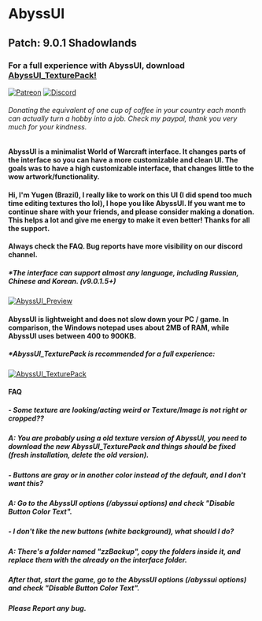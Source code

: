 # AbyssUI
## Patch: 9.0.1 Shadowlands
### For a full experience with AbyssUI, download [AbyssUI_TexturePack!](https://www.wowinterface.com/downloads/info25657-AbyssUI_TexturePack.html)

[![Patreon](https://cdn.discordapp.com/attachments/740267120956276764/764982261229420554/patreon-banner.png)](https://www.patreon.com/abyssui) [![Discord](https://cdn.discordapp.com/attachments/740267120956276764/763027048033288232/Discord_button.png)](https://discord.gg/Y9TYtdk)
###### Donating the equivalent of one cup of coffee in your country each month can actually turn a hobby into a job. Check my paypal, thank you very much for your kindness.

#### AbyssUI is a minimalist World of Warcraft interface. It changes parts of the interface so you can have a more customizable and clean UI. The goals was to have a high customizable interface, that changes little to the wow artwork/functionality.

#### Hi, I'm Yugen (Brazil), I really like to work on this UI (I did spend too much time editing textures tho lol), I hope you like AbyssUI. If you want me to continue share with your friends, and please consider making a donation. This helps a lot and give me energy to make it even better! Thanks for all the support.

#### Always check the FAQ. Bug reports have more visibility on our discord channel.
##### *The interface can support almost any language, including Russian, Chinese and Korean. (v9.0.1.5+)
[![AbyssUI_Preview](https://cdn.discordapp.com/attachments/740267120956276764/764559551495274536/abyssui_preview.png)](https://www.youtube.com/watch?v=meWuh0gTPmI&feature=youtu.be)


#### AbyssUI is lightweight and does not slow down your PC / game. In comparison, the Windows notepad uses about 2MB of RAM, while AbyssUI uses between 400 to 900KB.
##### *AbyssUI_TexturePack is recommended for a full experience:
[![AbyssUI_TexturePack](https://cdn.discordapp.com/attachments/740267120956276764/764559549335076864/login.jpg)](https://www.wowinterface.com/downloads/info25657-AbyssUI_TexturePack.html%22)


#### FAQ
##### - Some texture are looking/acting weird or Texture/Image is not right or cropped??
##### A: You are probably using a old texture version of AbyssUI, you need to download the new AbyssUI_TexturePack and things should be fixed (fresh installation, delete the old version).

##### - Buttons are gray or in another color instead of the default, and I don't want this?
##### A: Go to the AbyssUI options (/abyssui options) and check "Disable Button Color Text".

##### - I don't like the new buttons (white background), what should I do?
##### A: There's a folder named "zzBackup", copy the folders inside it, and replace them with the already on the interface folder.
##### After that, start the game, go to the AbyssUI options (/abyssui options) and check "Disable Button Color Text".

##### Please Report any bug.
